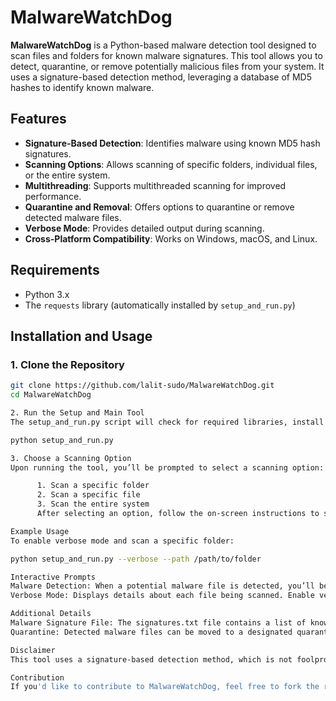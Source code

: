 # MalwareWatchDog

**MalwareWatchDog** is a Python-based malware detection tool designed to scan files and folders for known malware signatures. This tool allows you to detect, quarantine, or remove potentially malicious files from your system. It uses a signature-based detection method, leveraging a database of MD5 hashes to identify known malware.

## Features

- **Signature-Based Detection**: Identifies malware using known MD5 hash signatures.
- **Scanning Options**: Allows scanning of specific folders, individual files, or the entire system.
- **Multithreading**: Supports multithreaded scanning for improved performance.
- **Quarantine and Removal**: Offers options to quarantine or remove detected malware files.
- **Verbose Mode**: Provides detailed output during scanning.
- **Cross-Platform Compatibility**: Works on Windows, macOS, and Linux.

## Requirements

- Python 3.x
- The `requests` library (automatically installed by `setup_and_run.py`)

## Installation and Usage

### 1. Clone the Repository

```bash
git clone https://github.com/lalit-sudo/MalwareWatchDog.git
cd MalwareWatchDog

2. Run the Setup and Main Tool
The setup_and_run.py script will check for required libraries, install them if needed, and then run the main malware detection tool.

python setup_and_run.py

3. Choose a Scanning Option
Upon running the tool, you’ll be prompted to select a scanning option:

      1. Scan a specific folder
      2. Scan a specific file
      3. Scan the entire system
      After selecting an option, follow the on-screen instructions to start the scan.

Example Usage
To enable verbose mode and scan a specific folder:

python setup_and_run.py --verbose --path /path/to/folder

Interactive Prompts
Malware Detection: When a potential malware file is detected, you’ll be asked whether you want to quarantine or delete the file.
Verbose Mode: Displays details about each file being scanned. Enable verbose mode by entering “yes” when prompted.

Additional Details
Malware Signature File: The signatures.txt file contains a list of known malware MD5 hashes. Update this file regularly to ensure accurate detection.
Quarantine: Detected malware files can be moved to a designated quarantine folder for further analysis.

Disclaimer
This tool uses a signature-based detection method, which is not foolproof. It may not detect all types of malware, especially new or unknown ones. For comprehensive security, use this tool alongside other malware detection solutions.

Contribution
If you'd like to contribute to MalwareWatchDog, feel free to fork the repository, make your changes, and submit a pull request.


